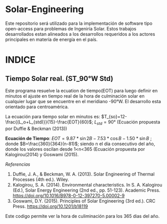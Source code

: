 # Solar-Engineering
Este repositorio será utilizado para la implementación de software tipo open-access para problemas de Ingeniría Solar. Estos trabajos desarrollados estan alineados a los desarrollos requeridos a los actores principales en matería de energía en el país. 

# INDICE
## Tiempo Solar real. (ST_90°W Std)
Este programa resuelve la ecuation de tiempo(EOT) para luego definir en minutos el ajuste en tiempo real de la hora de culminación solar en cualquier lugar que se encuentre en el meridiano -90°W. El desarrollo esta orientado para centroamérica. 

La ecuación para tiempo solar en minutos es: 
$T_{so}=12-\frac{(L_o+L_{std)}}{15}-\frac{EOT}{60}$; $L_{std}=90°$  (Ecuación propuesta por Duffie & Beckman (2013))

**Ecuación de Tiempo**: 
$EOT= 9.87*\sin{2B}-7.53*\cos{B}-1.50*\sin{B}$ ; donde $B=\frac{360}{364}(n-81)$; siendo n el día consecutivo del año, donde los valores oscilan desde 1<n<365 (Ecuación propuesta por Kalogirou(2014) y Goswami (2015).

*Referencias*
1.	Duffie, J. A., & Beckman, W. A. (2013). Solar Engineering of Thermal Processes (4th ed.). Wiley.
2.	Kalogirou, S. A. (2014). Environmental characteristics. In S. A. Kalogirou (Ed.), Solar Energy Engineering (2nd ed., pp. 51-123). Academic Press. https://doi.org/10.1016/B978-0-12-397270-5.00002-9
3.	Goswami, D.Y. (2015). Principles of Solar Engineering (3rd ed.). CRC Press. https://doi.org/10.1201/b18119  

Este codigo permite ver la hora de culiminación para los 365 dias del año.

